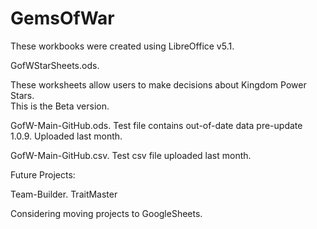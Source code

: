# GemsOfWar
These workbooks were created using LibreOffice v5.1.

GofWStarSheets.ods.

These worksheets allow users to make decisions
about Kingdom Power Stars.  
This is the Beta version.  

GofW-Main-GitHub.ods.
Test file contains out-of-date data pre-update 1.0.9.
Uploaded last month.

GofW-Main-GitHub.csv.
Test csv file uploaded last month.

Future Projects:

Team-Builder.
TraitMaster

Considering moving projects to GoogleSheets.




